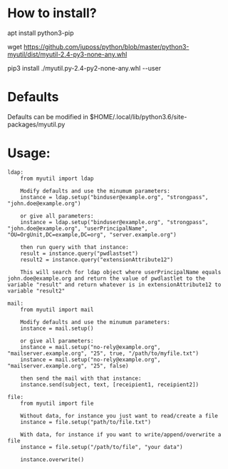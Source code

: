 # How to install?

apt install python3-pip

wget https://github.com/juposs/python/blob/master/python3-myutil/dist/myutil-2.4-py3-none-any.whl

pip3 install ./myutil.py-2.4-py2-none-any.whl --user

# Defaults
Defaults can be modified in $HOME/.local/lib/python3.6/site-packages/myutil.py

# Usage:

    ldap:
        from myutil import ldap

        Modify defaults and use the minumum parameters:
        instance = ldap.setup("binduser@example.org", "strongpass", "john.doe@example.org")

        or give all parameters:
        instance = ldap.setup("binduser@example.org", "strongpass", "john.doe@example.org", "userPrincipalName", "OU=OrgUnit,DC=example,DC=org", "server.example.org")

        then run query with that instance:
        result = instance.query("pwdlastset")
        result2 = instance.query("extensionAttribute12")

        This will search for ldap object where userPrincipalName equals john.doe@example.org and return the value of pwdlastlet to the variable "result" and return whatever is in extensionAttribute12 to variable "result2"

    mail:
        from myutil import mail

        Modify defaults and use the minumum parameters:
        instance = mail.setup()

        or give all parameters:
        instance = mail.setup("no-rely@example.org", "mailserver.example.org", "25", true, "/path/to/myfile.txt")
        instance = mail.setup("no-rely@example.org", "mailserver.example.org", "25", false)

        then send the mail with that instance:
        instance.send(subject, text, [receipient1, receipient2])

    file:
        from myutil import file

        Without data, for instance you just want to read/create a file
        instance = file.setup("path/to/file.txt")

        With data, for instance if you want to write/append/overwrite a file
        instance = file.setup("/path/to/file", "your data")

        instance.overwrite()
